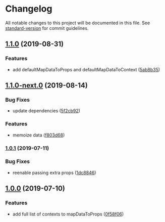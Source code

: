 # Changelog

All notable changes to this project will be documented in this file. See [standard-version](https://github.com/conventional-changelog/standard-version) for commit guidelines.

## [1.1.0](https://github.com/angeloashmore/react-map-to-components/compare/v1.1.0-next.0...v1.1.0) (2019-08-31)


### Features

* add defaultMapDataToProps and defaultMapDataToContext ([5ab8b35](https://github.com/angeloashmore/react-map-to-components/commit/5ab8b35))

## [1.1.0-next.0](https://github.com/angeloashmore/react-map-to-components/compare/v1.0.1...v1.1.0-next.0) (2019-08-14)


### Bug Fixes

* update dependencies ([5f2cb92](https://github.com/angeloashmore/react-map-to-components/commit/5f2cb92))


### Features

* memoize data ([f803d68](https://github.com/angeloashmore/react-map-to-components/commit/f803d68))

### [1.0.1](https://github.com/angeloashmore/react-map-to-components/compare/v1.0.0...v1.0.1) (2019-07-11)


### Bug Fixes

* reenable passing extra props ([1dc8846](https://github.com/angeloashmore/react-map-to-components/commit/1dc8846))



## [1.0.0](https://github.com/angeloashmore/react-map-to-components/compare/v1.0.0-beta.1...v1.0.0) (2019-07-10)


### Features

* add full list of contexts to mapDataToProps ([0f58f06](https://github.com/angeloashmore/react-map-to-components/commit/0f58f06))
